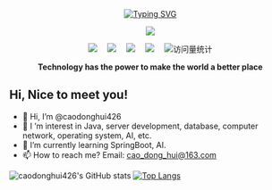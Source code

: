 <div align="center">
  
  <!-- dynamic typing effect 动态打字效果 -->
  <div align="center">
    <a href="https://github.com/caodonghui426">
      <img src="https://readme-typing-svg.demolab.com?font=Fira+Code&pause=1000&color=516FA7&random=true&width=435&separator=%3C&lines=System.out.println(%22Hello%2C+World!%22);%3Cprint(%22Hello%2C+World!%22)%3Cprintf(%22Hello%2C+World!%22);" alt="Typing SVG" />
    </a>
  </div>

  <!-- knock code pictures 敲代码的图片 -->
  <img src="https://cdn.jsdelivr.net/gh/sun0225SUN/sun0225SUN/assets/images/coding.gif" /><br>

  <!-- profile logo 个人资料徽标 -->
  <div align="center">
    <a href="https://juejin.cn/user/3257207932075799"><img src="https://img.shields.io/badge/Website-博客-blue" /></a>&emsp;
    <a href="https://space.bilibili.com/23473180/"><img src="https://img.shields.io/badge/Bilibili-B站-ff69b4" /></a>&emsp;
    <a href="https://blog.csdn.net/qq_35578171/"><img src="https://img.shields.io/badge/CSDN-论坛-c32136" /></a>&emsp;
    <a href="https://www.zhihu.com/people/zhjunqiu"><img src="https://img.shields.io/badge/Zhihu-知乎-blue" /></a>&emsp;
    <!-- visitor statistics logo 访问量统计徽标 -->
    <img src="https://komarev.com/ghpvc/?username=Lorin-github&label=Views&color=0e75b6&style=flat" alt="访问量统计" />
  </div>
<p><b>Technology has the power to make the world a better place</b></p>
</div>

## Hi, Nice to meet you!
- 👋 Hi, I’m @caodonghui426
- 👀 I ’m interest in Java, server development, database, computer network, operating system, AI, etc.
- 🌱 I’m currently learning SpringBoot, AI.
- 📫 How to reach me? Email: cao_dong_hui@163.com

![caodonghui426's GitHub stats](https://github-readme-stats.vercel.app/api?username=caodonghui426&show_icons=true&theme=transparent)
[![Top Langs](https://github-readme-stats.vercel.app/api/top-langs/?username=caodonghui426&layout=compact)](https://github.com/caodonghui426/github-readme-stats)
